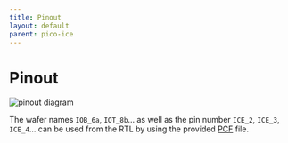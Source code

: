 ```yaml
---
title: Pinout
layout: default
parent: pico-ice
---
```


# Pinout

![pinout diagram](/pinout/diagram.svg)

The wafer names `IOB_6a`, `IOT_8b`... as well as the pin number `ICE_2`, `ICE_3`, `ICE_4`...
can be used from the RTL by using the provided [PCF](https://github.com/tinyvision-ai-inc/pico-ice-sdk/blob/main/rtl/pico_ice.pcf) file.
